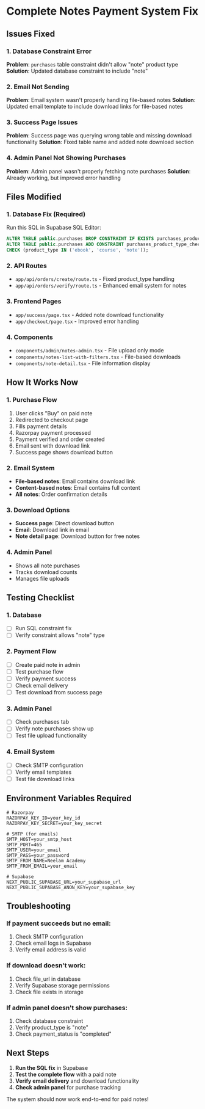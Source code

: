 # Complete Notes Payment System Fix

## Issues Fixed

### 1. Database Constraint Error
**Problem**: `purchases` table constraint didn't allow "note" product type
**Solution**: Updated database constraint to include "note"

### 2. Email Not Sending
**Problem**: Email system wasn't properly handling file-based notes
**Solution**: Updated email template to include download links for file-based notes

### 3. Success Page Issues
**Problem**: Success page was querying wrong table and missing download functionality
**Solution**: Fixed table name and added note download section

### 4. Admin Panel Not Showing Purchases
**Problem**: Admin panel wasn't properly fetching note purchases
**Solution**: Already working, but improved error handling

## Files Modified

### 1. Database Fix (Required)
Run this SQL in Supabase SQL Editor:
```sql
ALTER TABLE public.purchases DROP CONSTRAINT IF EXISTS purchases_product_type_check;
ALTER TABLE public.purchases ADD CONSTRAINT purchases_product_type_check 
CHECK (product_type IN ('ebook', 'course', 'note'));
```

### 2. API Routes
- `app/api/orders/create/route.ts` - Fixed product_type handling
- `app/api/orders/verify/route.ts` - Enhanced email system for notes

### 3. Frontend Pages
- `app/success/page.tsx` - Added note download functionality
- `app/checkout/page.tsx` - Improved error handling

### 4. Components
- `components/admin/notes-admin.tsx` - File upload only mode
- `components/notes-list-with-filters.tsx` - File-based downloads
- `components/note-detail.tsx` - File information display

## How It Works Now

### 1. Purchase Flow
1. User clicks "Buy" on paid note
2. Redirected to checkout page
3. Fills payment details
4. Razorpay payment processed
5. Payment verified and order created
6. Email sent with download link
7. Success page shows download button

### 2. Email System
- **File-based notes**: Email contains download link
- **Content-based notes**: Email contains full content
- **All notes**: Order confirmation details

### 3. Download Options
- **Success page**: Direct download button
- **Email**: Download link in email
- **Note detail page**: Download button for free notes

### 4. Admin Panel
- Shows all note purchases
- Tracks download counts
- Manages file uploads

## Testing Checklist

### 1. Database
- [ ] Run SQL constraint fix
- [ ] Verify constraint allows "note" type

### 2. Payment Flow
- [ ] Create paid note in admin
- [ ] Test purchase flow
- [ ] Verify payment success
- [ ] Check email delivery
- [ ] Test download from success page

### 3. Admin Panel
- [ ] Check purchases tab
- [ ] Verify note purchases show up
- [ ] Test file upload functionality

### 4. Email System
- [ ] Check SMTP configuration
- [ ] Verify email templates
- [ ] Test file download links

## Environment Variables Required

```env
# Razorpay
RAZORPAY_KEY_ID=your_key_id
RAZORPAY_KEY_SECRET=your_key_secret

# SMTP (for emails)
SMTP_HOST=your_smtp_host
SMTP_PORT=465
SMTP_USER=your_email
SMTP_PASS=your_password
SMTP_FROM_NAME=Neelam Academy
SMTP_FROM_EMAIL=your_email

# Supabase
NEXT_PUBLIC_SUPABASE_URL=your_supabase_url
NEXT_PUBLIC_SUPABASE_ANON_KEY=your_supabase_key
```

## Troubleshooting

### If payment succeeds but no email:
1. Check SMTP configuration
2. Check email logs in Supabase
3. Verify email address is valid

### If download doesn't work:
1. Check file_url in database
2. Verify Supabase storage permissions
3. Check file exists in storage

### If admin panel doesn't show purchases:
1. Check database constraint
2. Verify product_type is "note"
3. Check payment_status is "completed"

## Next Steps

1. **Run the SQL fix** in Supabase
2. **Test the complete flow** with a paid note
3. **Verify email delivery** and download functionality
4. **Check admin panel** for purchase tracking

The system should now work end-to-end for paid notes!
